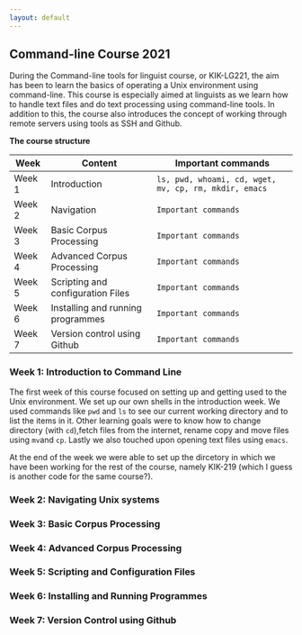 ```yaml
---
layout: default
---
```


## Command-line Course 2021
During the Command-line tools for linguist course, or KIK-LG221, the aim has been to learn the basics of operating a Unix 
environment using command-line. This course is especially aimed at linguists as we learn how to handle text files and do text processing using command-line tools. In addition to this, the course also introduces the concept of working through remote servers using tools as SSH and Github.   


**The course structure**


Week | Content | Important commands 
--- | --- | ---
Week 1 | Introduction | `ls, pwd, whoami, cd, wget, mv, cp, rm, mkdir, emacs` 
Week 2 | Navigation | `Important commands` 
Week 3 | Basic Corpus Processing | `Important commands` 
Week 4 | Advanced Corpus Processing | `Important commands` 
Week 5 | Scripting and configuration Files | `Important commands`
Week 6 | Installing and running programmes | `Important commands` 
Week 7 | Version control using Github | `Important commands` 


### **Week 1:** Introduction to Command Line
The first week of this course focused on setting up and getting used to the Unix environment. 
We set up our own shells in the introduction week.
We used commands like `pwd`
and `ls` to see our current working directory and to list the items in it. 
Other learning goals were to know how to change directory (with `cd`),fetch files from the internet, rename copy and move files using `mv`and `cp`. Lastly we also touched upon opening text files using `emacs`. 
 
At the end of the week we were able to set up the dircetory in which we have been working for the rest of the course, namely KIK-219 (which I guess is another code for the same course?).



### **Week 2:** Navigating Unix systems

### **Week 3:** Basic Corpus Processing

### **Week 4:** Advanced Corpus Processing

### **Week 5:** Scripting and Configuration Files

### **Week 6:** Installing and Running Programmes

### **Week 7:** Version Control using Github
